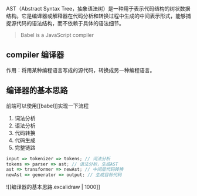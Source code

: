 AST（Abstract Syntax Tree，抽象语法树）是一种用于表示代码结构的树状数据结构。它是编译器或解释器在代码分析和转换过程中生成的中间表示形式，能够捕捉源代码的语法结构，而不依赖于具体的语法细节。

> Babel is a JavaScript compiler

## compiler 编译器

作用：将用某种编程语言写成的源代码，转换成另一种编程语言。

## 编译器的基本思路

前端可以使用[[babel]]实现一下流程

1. 词法分析
2. 语法分析
3. 代码转换
4. 代码生成
5. 完整链路


```javascript
input => tokenizer => tokens; // 词法分析
tokens => parser => ast; // 语法分析，生成AST
ast => transformer => newAst; // 中间层代码转换
newAst => generator => output; // 生成目标代码
```

![[编译器的基本思路.excalidraw | 1000]]
